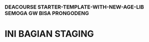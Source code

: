 ### DEACOURSE STARTER-TEMPLATE-WITH-NEW-AGE-LIB SEMOGA GW BISA PRONGODENG

<h1>INI BAGIAN STAGING</h1>